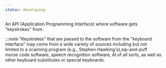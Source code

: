 ```yaml
---
status: developing
---
```


An API (Application Programming Interface) where software gets "keystrokes" from.

:::note
"Keystrokes" that are passed to the software from the "keyboard interface" may come from a wide variety of sources including but not limited to a scanning program (e.g., Stephen Hawking's),sip-and-puff morse code software, speech recognition software, AI of all sorts, as well as other keyboard substitutes or special keyboards.
